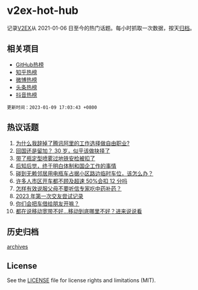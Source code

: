 # v2ex-hot-hub

 记录[V2EX](https://www.v2ex.com/)从 2021-01-06 日至今的热门话题。每小时抓取一次数据，按天[归档](archives)。
 
 ## 相关项目

- [GitHub热榜](https://github.com/lonnyzhang423/github-hot-hub)
- [知乎热榜](https://github.com/lonnyzhang423/zhihu-hot-hub)
- [微博热榜](https://github.com/lonnyzhang423/weibo-hot-hub)
- [头条热榜](https://github.com/lonnyzhang423/toutiao-hot-hub)
- [抖音热榜](https://github.com/lonnyzhang423/douyin-hot-hub)


 `更新时间：2023-01-09 17:03:43 +0800`

## 热议话题

1. [为什么我辞掉了腾讯阿里的工作选择做自由职业?](https://www.v2ex.com/t/907476)
1. [回国还是留加？ 30 岁，似乎该做抉择了](https://www.v2ex.com/t/907408)
1. [带了瓶定型喷雾过地铁安检被扣了](https://www.v2ex.com/t/907496)
1. [后知后觉，终于明白体制和国企工作的事情](https://www.v2ex.com/t/907388)
1. [碰到无赖邻居用电瓶车占据小区路边临时车位，该怎么办？](https://www.v2ex.com/t/907478)
1. [许多人市区开车都不顾及超速 50%会扣 12 分吗](https://www.v2ex.com/t/907498)
1. [怎样有效说服父母不要听信专家吃中药补药？](https://www.v2ex.com/t/907513)
1. [2023 年第一次交友尝试记录](https://www.v2ex.com/t/907403)
1. [你们会把车借给朋友开嘛？](https://www.v2ex.com/t/907574)
1. [都在说移动宽带不好...移动到底哪里不好？进来说说看](https://www.v2ex.com/t/907577)

## 历史归档

[archives](archives)

## License

See the [LICENSE](LICENSE) file for license rights and limitations (MIT).
